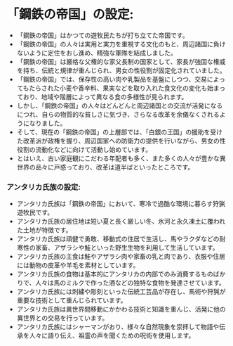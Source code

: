 # 「鋼鉄の帝国」の設定:

* 「鋼鉄の帝国」はかつての遊牧民たちが打ち立てた帝国です。
* 「鋼鉄の帝国」の人々は実用と実力を重視する文化のもと、周辺諸国に負けないように定住をおし進め、精強な軍隊を結成しました。
* 「鋼鉄の帝国」は厳格な父権的な家父長制の国家として、家長が強固な権威を持ち、伝統と規律が重んじられ、男女の性役割が固定化されていました。
* 「鋼鉄の帝国」では、保存性の高い肉や乳製品を基盤にしつつ、交易によってもたらされた小麦や香辛料、果実などを取り入れた食文化の変化も始まっており、地域や階層によって異なる食の多様性が見られます。
* しかし、「鋼鉄の帝国」の人々はどんどんと周辺諸国との交流が活発になるにつれ、自らの物質的な貧しさに気づき、さらなる改革を余儀なくされるようになりました。
* そして、現在の「鋼鉄の帝国」の上層部では、「白銀の王国」の援助を受けた改革派が政権を握り、周辺国家への防衛力の提供を行いながら、男女の性役割の流動化などに向けて活動し始めています。
* とはいえ、古い家庭観にこだわる年配者も多く、また多くの人々が豊かな異世界の品々に戸惑っており、改革は道半ばといったところです。

### アンタリカ氏族の設定:

* アンタリカ氏族は「鋼鉄の帝国」において、寒冷で過酷な環境に暮らす狩猟遊牧民です。
* アンタリカ氏族の居住地は短い夏と長く厳しい冬、氷河と永久凍土に覆われた土地が特徴です。
* アンタリカ氏族は頑健で勇敢、移動式の住居で生活し、馬やラクダなどの耐寒性の家畜、アザラシや鮭といった野生生物を利用して生活しています。
* アンタリカ氏族の主食は鮭やアザラシ肉や家畜の乳と肉であり、衣服や住居には動物の皮革や羊毛を素材としています。
* アンタリカ氏族の食物は基本的にアンタリカの内部でのみ消費するものばかりで、人々は馬のミルクで作った酒などの独特な食物を発達させています。
* アンタリカ氏族には刺繍や彫刻といった伝統工芸品が存在し、馬術や狩猟が重要な技術として重んじられています。
* アンタリカ氏族は異世界間移動にかかわる技術と知識を重んじ、活発に他の異世界との交易を行っています。
* アンタリカ氏族にはシャーマンがおり、様々な自然現象を崇拝して物語や伝承を人々に語り伝え、祖霊の声を聞くための呪術を使用します。
